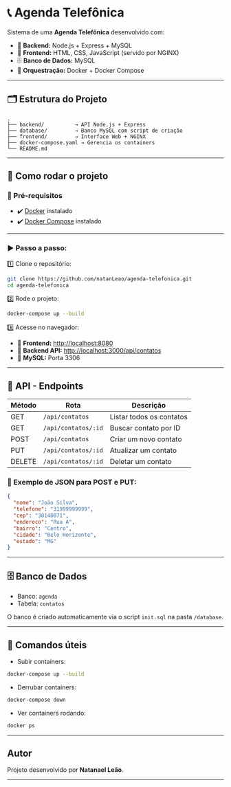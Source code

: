 # 📞 Agenda Telefônica

Sistema de uma **Agenda Telefônica** desenvolvido com:

- 🚀 **Backend:** Node.js + Express + MySQL  
- 🎨 **Frontend:** HTML, CSS, JavaScript (servido por NGINX)  
- 🗄️ **Banco de Dados:** MySQL  
- 🐳 **Orquestração:** Docker + Docker Compose  

---

## 🗂️ Estrutura do Projeto

```
.
├── backend/          → API Node.js + Express
├── database/         → Banco MySQL com script de criação
├── frontend/         → Interface Web + NGINX
├── docker-compose.yaml → Gerencia os containers
└── README.md
```

---

## 🚀 Como rodar o projeto

### 🔧 Pré-requisitos

- ✔️ [Docker](https://www.docker.com/) instalado  
- ✔️ [Docker Compose](https://docs.docker.com/compose/) instalado  

---

### ▶️ Passo a passo:

1️⃣ Clone o repositório:

```bash
git clone https://github.com/natanLeao/agenda-telefonica.git
cd agenda-telefonica
```

2️⃣ Rode o projeto:

```bash
docker-compose up --build
```

3️⃣ Acesse no navegador:

- 🔗 **Frontend:** [http://localhost:8080](http://localhost:8080)  
- 🔗 **Backend API:** [http://localhost:3000/api/contatos](http://localhost:3000/api/contatos)  
- 🔗 **MySQL:** Porta 3306

---

## 🔗 API - Endpoints

| Método | Rota                    | Descrição                    |
|--------|--------------------------|------------------------------|
| GET    | `/api/contatos`          | Listar todos os contatos     |
| GET    | `/api/contatos/:id`      | Buscar contato por ID        |
| POST   | `/api/contatos`          | Criar um novo contato        |
| PUT    | `/api/contatos/:id`      | Atualizar um contato         |
| DELETE | `/api/contatos/:id`      | Deletar um contato           |

### 🔸 Exemplo de JSON para POST e PUT:

```json
{
  "nome": "João Silva",
  "telefone": "31999999999",
  "cep": "30140071",
  "endereco": "Rua A",
  "bairro": "Centro",
  "cidade": "Belo Horizonte",
  "estado": "MG"
}
```

---

## 🗄️ Banco de Dados

- Banco: `agenda`  
- Tabela: `contatos`  

O banco é criado automaticamente via o script `init.sql` na pasta `/database`.

---

## 🐳 Comandos úteis

- Subir containers:

```bash
docker-compose up --build
```

- Derrubar containers:

```bash
docker-compose down
```

- Ver containers rodando:

```bash
docker ps
```

---

## Autor

Projeto desenvolvido por **Natanael Leão**.

---
